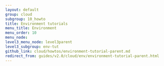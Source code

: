 ```yaml
---
layout: default
group: cloud
subgroup: 10_howto
title: Environment tutorials
menu_title: Environment
menu_order: 10
menu_node: 
level3_menu_node: level3parent
level3_subgroup: env-tut
github_link: cloud/howtos/environment-tutorial-parent.md
redirect_from: guides/v2.0/cloud/env/environment-tutorial-parent.html
---
```


